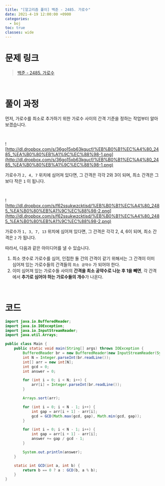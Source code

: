 ```yaml
---
title: "[알고리즘 풀이] 백준 - 2485. 가로수"
date: 2021-4-19 12:00:00 +0900
categories:
  - boj
toc: true
classes: wide
---
```


# 문제 링크

> [백준 - 2485. 가로수](https://www.acmicpc.net/problem/2485)

<br>

# 풀이 과정

먼저, 가로수를 최소로 추가하기 위한 가로수 사이의 간격 기준을 정하는 작업부터 알아보겠습니다.

<br>

![http://dl.dropbox.com/s/36go15xb63kgucf/%EB%B0%B1%EC%A4%80_2485_%EA%B0%80%EB%A1%9C%EC%88%98-1.png](http://dl.dropbox.com/s/36go15xb63kgucf/%EB%B0%B1%EC%A4%80_2485_%EA%B0%80%EB%A1%9C%EC%88%98-1.png)

가로수가 `2, 4, 7` 위치에 심어져 있다면, 그 간격은 각각 2와 3이 되며, 최소 간격은 그보다 작은 `1` 이 됩니다.

<br>

![http://dl.dropbox.com/s/f62ssukwzcktisd/%EB%B0%B1%EC%A4%80_2485_%EA%B0%80%EB%A1%9C%EC%88%98-2.png](http://dl.dropbox.com/s/f62ssukwzcktisd/%EB%B0%B1%EC%A4%80_2485_%EA%B0%80%EB%A1%9C%EC%88%98-2.png)

가로수가 `1, 3, 7, 13` 위치에 심어져 있다면, 그 간격은 각각 2, 4, 6이 되며, 최소 간격은 `2` 가 됩니다.

따라서, 다음과 같은 아이디어를 낼 수 있습니다.

1. 최소 갯수로 가로수를 심어, 인접한 둘 간의 간격이 같기 위해서는 그 간격이 이미 심어져 있는 가로수들의 간격들의 `최소 공약수` 가 되어야 한다.
2. 이미 심어져 있는 가로수들 사이의 **간격을 최소 공약수로 나눈 후 1을 빼면**, 각 간격에서 **추가로 심어야 하는 가로수들의 개수**가 나온다.

<br>

# 코드

```java
import java.io.BufferedReader;
import java.io.IOException;
import java.io.InputStreamReader;
import java.util.Arrays;

public class Main {
    public static void main(String[] args) throws IOException {
        BufferedReader br = new BufferedReader(new InputStreamReader(System.in));
        int N = Integer.parseInt(br.readLine());
        int[] arr = new int[N];
        int gcd = 0;
        int answer = 0;

        for (int i = 0; i < N; i++) {
            arr[i] = Integer.parseInt(br.readLine());
        }

        Arrays.sort(arr);

        for (int i = 0; i < N - 1; i++) {
            int gap = arr[i + 1] - arr[i];
            gcd = GCD(Math.max(gcd, gap), Math.min(gcd, gap));
        }

        for (int i = 0; i < N - 1; i++) {
            int gap = arr[i + 1] - arr[i];
            answer += gap / gcd - 1;
        }

        System.out.println(answer);
    }

    static int GCD(int a, int b) {
        return b == 0 ? a : GCD(b, a % b);
    }
}
```